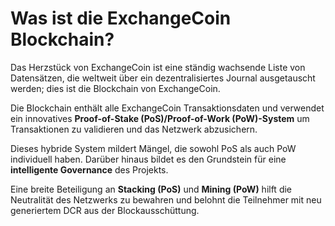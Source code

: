 # Was ist die ExchangeCoin Blockchain?

Das Herzstück von ExchangeCoin ist eine ständig wachsende Liste von Datensätzen, die weltweit über ein dezentralisiertes Journal ausgetauscht werden; dies ist die Blockchain von ExchangeCoin.

Die Blockchain enthält alle ExchangeCoin Transaktionsdaten und verwendet ein innovatives **Proof-of-Stake (PoS)/Proof-of-Work (PoW)-System** um Transaktionen zu validieren und das Netzwerk abzusichern.

Dieses hybride System mildert Mängel, die sowohl PoS als auch PoW individuell haben. Darüber hinaus bildet es den Grundstein für eine **intelligente Governance** des Projekts.

Eine breite Beteiligung an **Stacking (PoS)** und **Mining (PoW)** hilft die Neutralität des Netzwerks zu bewahren und belohnt die Teilnehmer mit neu generiertem DCR aus der Blockausschüttung.
